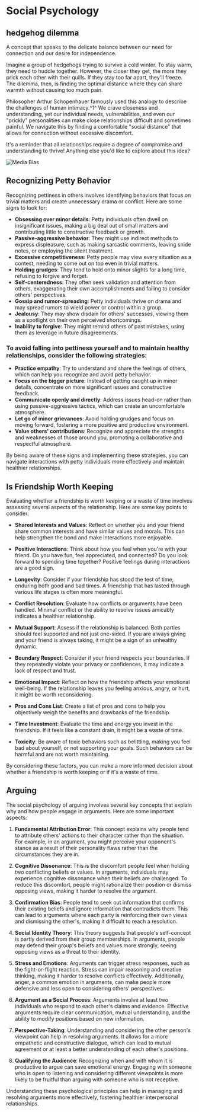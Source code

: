 # Social Psychology

## hedgehog dilemma

A concept that speaks to the delicate balance between our need for connection and our desire for independence.

Imagine a group of hedgehogs trying to survive a cold winter. To stay warm, they need to huddle together. However, the closer they get, the more they prick each other with their quills. If they stay too far apart, they'll freeze. The dilemma, then, is finding the optimal distance where they can share warmth without causing too much pain.

Philosopher Arthur Schopenhauer famously used this analogy to describe the challenges of human intimacy.^1^ We crave closeness and understanding, yet our individual needs, vulnerabilities, and even our "prickly" personalities can make close relationships difficult and sometimes painful. We navigate this by finding a comfortable "social distance" that allows for connection without excessive discomfort.

It's a reminder that all relationships require a degree of compromise and understanding to thrive! Anything else you'd like to explore about this idea?

![Media Bias](static/Media%20Problems.png)

## Recognizing Petty Behavior

Recognizing pettiness in others involves identifying behaviors that focus on trivial matters and create unnecessary drama or conflict. Here are some signs to look for:

* **Obsessing over minor details**: Petty individuals often dwell on insignificant issues, making a big deal out of small matters and contributing little to constructive feedback or growth.
* **Passive-aggressive behavior**: They might use indirect methods to express displeasure, such as making sarcastic comments, leaving snide notes, or employing the silent treatment.
* **Excessive competitiveness**: Petty people may view every situation as a contest, needing to come out on top even in trivial matters.
* **Holding grudges**: They tend to hold onto minor slights for a long time, refusing to forgive and forget.
* **Self-centeredness**: They often seek validation and attention from others, exaggerating their own accomplishments and failing to consider others' perspectives.
* **Gossip and rumor-spreading**: Petty individuals thrive on drama and may spread rumors to wield power or control within a group.
* **Jealousy**: They may show disdain for others' successes, viewing them as a spotlight on their own perceived shortcomings.
* **Inability to forgive**: They might remind others of past mistakes, using them as leverage in future disagreements.

### To avoid falling into pettiness yourself and to maintain healthy relationships, consider the following strategies:

* **Practice empathy**: Try to understand and share the feelings of others, which can help you recognize and avoid petty behavior.
* **Focus on the bigger picture**: Instead of getting caught up in minor details, concentrate on more significant issues and constructive feedback.
* **Communicate openly and directly**: Address issues head-on rather than using passive-aggressive tactics, which can create an uncomfortable atmosphere.
* **Let go of minor grievances**: Avoid holding grudges and focus on moving forward, fostering a more positive and productive environment.
* **Value others' contributions**: Recognize and appreciate the strengths and weaknesses of those around you, promoting a collaborative and respectful atmosphere.

By being aware of these signs and implementing these strategies, you can navigate interactions with petty individuals more effectively and maintain healthier relationships.

## Is Friendship Worth Keeping

Evaluating whether a friendship is worth keeping or a waste of time involves assessing several aspects of the relationship. Here are some key points to consider:

- **Shared Interests and Values**: Reflect on whether you and your friend share common interests and have similar values and morals. This can help strengthen the bond and make interactions more enjoyable.

- **Positive Interactions**: Think about how you feel when you're with your friend. Do you have fun, feel appreciated, and connected? Do you look forward to spending time together? Positive feelings during interactions are a good sign.

- **Longevity**: Consider if your friendship has stood the test of time, enduring both good and bad times. A friendship that has lasted through various life stages is often more meaningful.

- **Conflict Resolution**: Evaluate how conflicts or arguments have been handled. Minimal conflict or the ability to resolve issues amicably indicates a healthier relationship.

- **Mutual Support**: Assess if the relationship is balanced. Both parties should feel supported and not just one-sided. If you are always giving and your friend is always taking, it might be a sign of an unhealthy dynamic.

- **Boundary Respect**: Consider if your friend respects your boundaries. If they repeatedly violate your privacy or confidences, it may indicate a lack of respect and trust.

- **Emotional Impact**: Reflect on how the friendship affects your emotional well-being. If the relationship leaves you feeling anxious, angry, or hurt, it might be worth reconsidering.

- **Pros and Cons List**: Create a list of pros and cons to help you objectively weigh the benefits and drawbacks of the friendship.

- **Time Investment**: Evaluate the time and energy you invest in the friendship. If it feels like a constant drain, it might be a waste of time.

- **Toxicity**: Be aware of toxic behaviors such as belittling, making you feel bad about yourself, or not supporting your goals. Such behaviors can be harmful and are not worth maintaining.

By considering these factors, you can make a more informed decision about whether a friendship is worth keeping or if it's a waste of time.

## Arguing

The social psychology of arguing involves several key concepts that explain why and how people engage in arguments. Here are some important aspects:

1. **Fundamental Attribution Error**: This concept explains why people tend to attribute others' actions to their character rather than the situation. For example, in an argument, you might perceive your opponent's stance as a result of their personality flaws rather than the circumstances they are in.

2. **Cognitive Dissonance**: This is the discomfort people feel when holding two conflicting beliefs or values. In arguments, individuals may experience cognitive dissonance when their beliefs are challenged. To reduce this discomfort, people might rationalize their position or dismiss opposing views, making it harder to resolve the argument.

3. **Confirmation Bias**: People tend to seek out information that confirms their existing beliefs and ignore information that contradicts them. This can lead to arguments where each party is reinforcing their own views and dismissing the other's, making it difficult to reach a resolution.

4. **Social Identity Theory**: This theory suggests that people's self-concept is partly derived from their group memberships. In arguments, people may defend their group's beliefs and values more strongly, seeing opposing views as a threat to their identity.

5. **Stress and Emotions**: Arguments can trigger stress responses, such as the fight-or-flight reaction. Stress can impair reasoning and creative thinking, making it harder to resolve conflicts effectively. Additionally, anger, a common emotion in arguments, can make people more defensive and less open to considering others' perspectives.

6. **Argument as a Social Process**: Arguments involve at least two individuals who respond to each other's claims and evidence. Effective arguments require clear communication, mutual understanding, and the ability to modify positions based on new information.

7. **Perspective-Taking**: Understanding and considering the other person's viewpoint can help in resolving arguments. It allows for a more empathetic and constructive dialogue, which can lead to mutual agreement or at least a better understanding of each other's positions.

8. **Qualifying the Audience**: Recognizing when and with whom it is productive to argue can save emotional energy. Engaging with someone who is open to listening and considering different viewpoints is more likely to be fruitful than arguing with someone who is not receptive.

Understanding these psychological principles can help in managing and resolving arguments more effectively, fostering healthier interpersonal relationships.
